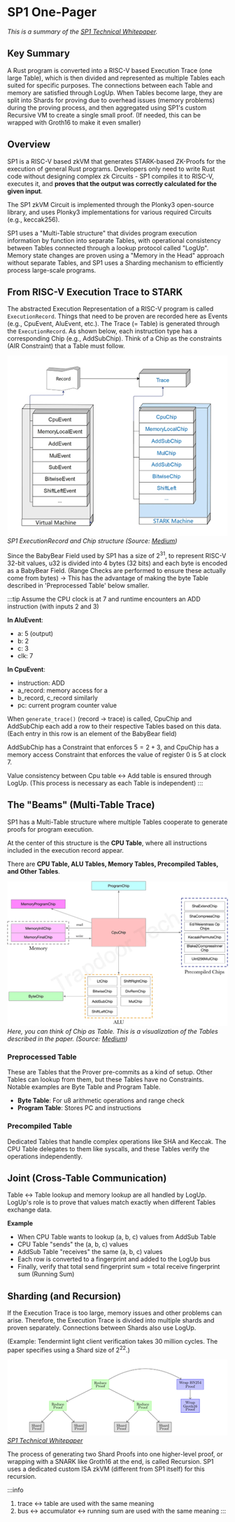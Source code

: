 # SP1 One-Pager

_This is a summary of the [SP1 Technical Whitepaper](https://drive.google.com/file/d/1aTCELr2b2Kc1NS-wZ0YYLKdw1Y2HcLTr/view)._

## Key Summary

A Rust program is converted into a RISC-V based Execution Trace (one large Table), which is then divided and represented as multiple Tables each suited for specific purposes. The connections between each Table and memory are satisfied through LogUp. When Tables become large, they are split into Shards for proving due to overhead issues (memory problems) during the proving process, and then aggregated using SP1's custom Recursive VM to create a single small proof. (If needed, this can be wrapped with Groth16 to make it even smaller)

## Overview

SP1 is a RISC-V based zkVM that generates STARK-based ZK-Proofs for the execution of general Rust programs. Developers only need to write Rust code without designing complex zk Circuits - SP1 compiles it to RISC-V, executes it, and **proves that the output was correctly calculated for the given input**.

The SP1 zkVM Circuit is implemented through the Plonky3 open-source library, and uses Plonky3 implementations for various required Circuits (e.g., keccak256).

SP1 uses a "Multi-Table structure" that divides program execution information by function into separate Tables, with operational consistency between Tables connected through a lookup protocol called "LogUp". Memory state changes are proven using a "Memory in the Head" approach without separate Tables, and SP1 uses a Sharding mechanism to efficiently process large-scale programs.

## From RISC-V Execution Trace to STARK

The abstracted Execution Representation of a RISC-V program is called `ExecutionRecord`. Things that need to be proven are recorded here as Events (e.g., CpuEvent, AluEvent, etc.). The Trace (= Table) is generated through the `ExecutionRecord`. As shown below, each instruction type has a corresponding Chip (e.g., AddSubChip). Think of a Chip as the constraints (AIR Constraint) that a Table must follow.

![SP1 Trace](./img/sp1_trace.png)
*SP1 ExecutionRecord and Chip structure (Source: [Medium](https://medium.com/@gavin.ygy/mastering-sp1-zkvm-design-part-2-air-constraints-for-core-proof-1565ff5aed8f))*

Since the BabyBear Field used by SP1 has a size of $2^{31}$, to represent RISC-V 32-bit values, u32 is divided into 4 bytes (32 bits) and each byte is encoded as a BabyBear Field. (Range Checks are performed to ensure these actually come from bytes) → This has the advantage of making the byte Table described in 'Preprocessed Table' below smaller.

:::tip
Assume the CPU clock is at 7 and runtime encounters an ADD instruction (with inputs 2 and 3)

**In AluEvent**:
- a: 5 (output)
- b: 2
- c: 3
- clk: 7

**In CpuEvent**:
- instruction: ADD
- a_record: memory access for a
- b_record, c_record similarly
- pc: current program counter value

When `generate_trace()` (record → trace) is called, CpuChip and AddSubChip each add a row to their respective Tables based on this data. (Each entry in this row is an element of the BabyBear field)

AddSubChip has a Constraint that enforces $5 = 2 + 3$, and CpuChip has a memory access Constraint that enforces the value of register 0 is 5 at clock 7.

Value consistency between Cpu table ↔ Add table is ensured through LogUp. (This process is necessary as each Table is independent)
:::

## The "Beams" (Multi-Table Trace)

SP1 has a Multi-Table structure where multiple Tables cooperate to generate proofs for program execution.

At the center of this structure is the **CPU Table**, where all instructions included in the execution record appear.

There are **CPU Table, ALU Tables, Memory Tables, Precompiled Tables, and Other Tables**.

![SP1 Chip](./img/sp1_chip.png)
*Here, you can think of Chip as Table. This is a visualization of the Tables described in the paper. (Source: [Medium](https://trapdoortech.medium.com/zero-knowledge-proof-introduction-to-sp1-zkvm-source-code-d26f88f90ce4))*

### Preprocessed Table

These are Tables that the Prover pre-commits as a kind of setup. Other Tables can lookup from them, but these Tables have no Constraints. Notable examples are Byte Table and Program Table.

* **Byte Table**: For u8 arithmetic operations and range check
* **Program Table**: Stores PC and instructions

### Precompiled Table

Dedicated Tables that handle complex operations like SHA and Keccak. The CPU Table delegates to them like syscalls, and these Tables verify the operations independently.

## Joint (Cross-Table Communication)

Table ↔ Table lookup and memory lookup are all handled by LogUp. LogUp's role is to prove that values match exactly when different Tables exchange data.

**Example**

* When CPU Table wants to lookup (a, b, c) values from AddSub Table
* CPU Table "sends" the (a, b, c) values
* AddSub Table "receives" the same (a, b, c) values
* Each row is converted to a fingerprint and added to the LogUp bus
* Finally, verify that total send fingerprint sum = total receive fingerprint sum (Running Sum)

## Sharding (and Recursion)

If the Execution Trace is too large, memory issues and other problems can arise. Therefore, the Execution Trace is divided into multiple shards and proven separately. Connections between Shards also use LogUp.

(Example: Tendermint light client verification takes 30 million cycles. The paper specifies using a Shard size of $2^{22}$.)

![SP1 Sharding](./img/sp1_sharding.png)
*[SP1 Technical Whitepaper](https://drive.google.com/file/d/1aTCELr2b2Kc1NS-wZ0YYLKdw1Y2HcLTr/view)*

The process of generating two Shard Proofs into one higher-level proof, or wrapping with a SNARK like Groth16 at the end, is called Recursion. SP1 uses a dedicated custom ISA zkVM (different from SP1 itself) for this recursion.

:::info
1. trace ↔ table are used with the same meaning
2. bus ↔ accumulator ↔ running sum are used with the same meaning
:::